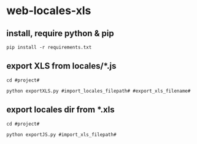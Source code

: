 # web-locales-xls

## install, require python & pip

```
pip install -r requirements.txt
```

## export XLS from locales/*.js

```
cd #project#

python exportXLS.py #import_locales_filepath# #export_xls_filename#
```

## export locales dir from *.xls

```
cd #project#

python exportJS.py #import_xls_filepath#
```
